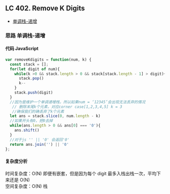 ## LC 402. Remove K Digits

- [单调栈-递增](#思路-单调栈-递增)

### 思路 单调栈-递增

#### 代码 JavaScript

```JavaScript
var removeKdigits = function(num, k) {
  const stack = [];
  for(let digit of num){
    while(k >0 && stack.length > 0 && stack[stack.length - 1] > digit){
      stack.pop()
      k--
    }
    stack.push(digit)
  }
  //因为是维护一个单调递增栈，所以如果num = ‘12345’会出现无法丢弃的情况
   // 删除末尾k个元素，对应corner case[1,2,3,4,5] k = 3
   //确保我们的确丢弃了k个元素
  let ans = stack.slice(0, num.length - k)
  //如果开头有0，把0去掉
  while(ans.length > 0 && ans[0] === '0'){
    ans.shift()
  }
  //对于js '' || '0' 会返回'0'
  return ans.join('') || '0'
};

```

#### 复杂度分析

时间复杂度：O(N) 即便有嵌套，但是因为每个 digit 最多入栈出栈一次，平均下来还是 O(N) </br>
空间复杂度：O(N) 栈

